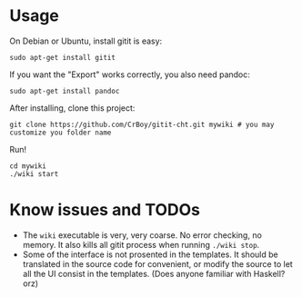 Usage
=====

On Debian or Ubuntu, install gitit is easy:

	sudo apt-get install gitit

If you want the "Export" works correctly, you also need pandoc:

	sudo apt-get install pandoc

After installing, clone this project:

	git clone https://github.com/CrBoy/gitit-cht.git mywiki # you may customize you folder name

Run!

	cd mywiki
	./wiki start

Know issues and TODOs
=====================

- The `wiki` executable is very, very coarse. No error checking, no memory. It also kills all gitit process when running `./wiki stop`.
- Some of the interface is not prosented in the templates.
	It should be translated in the source code for convenient, or modify the source to let all the UI consist in the templates.
	(Does anyone familiar with Haskell? orz)
